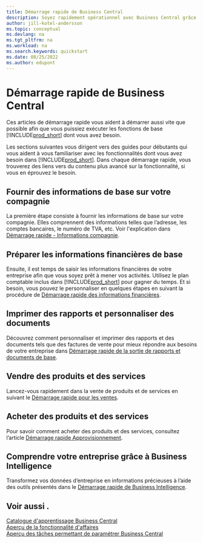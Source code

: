 ```yaml
---
title: Démarrage rapide de Business Central
description: Soyez rapidement opérationnel avec Business Central grâce aux conseils des articles de démarrage rapide qui vous aident à remplir les premiers champs critiques.
author: jill-kotel-andersson
ms.topic: conceptual
ms.devlang: na
ms.tgt_pltfrm: na
ms.workload: na
ms.search.keywords: quickstart
ms.date: 08/25/2022
ms.author: edupont
---
```


# Démarrage rapide de Business Central

Ces articles de démarrage rapide vous aident à démarrer aussi vite que possible afin que vous puissiez exécuter les fonctions de base [!INCLUDE[prod_short](includes/prod_short.md)] dont vous avez besoin.

Les sections suivantes vous dirigent vers des guides pour débutants qui vous aident à vous familiariser avec les fonctionnalités dont vous avez besoin dans [!INCLUDE[prod_short](includes/prod_short.md)]. Dans chaque démarrage rapide, vous trouverez des liens vers du contenu plus avancé sur la fonctionnalité, si vous en éprouvez le besoin.

## Fournir des informations de base sur votre compagnie

La première étape consiste à fournir les informations de base sur votre compagnie. Elles comprennent des informations telles que l’adresse, les comptes bancaires, le numéro de TVA, etc. Voir l'explication dans [Démarrage rapide - Informations compagnie](quick-start-company-information.md).

## Préparer les informations financières de base

Ensuite, il est temps de saisir les informations financières de votre entreprise afin que vous soyez prêt à mener vos activités. Utilisez le plan comptable inclus dans [!INCLUDE[prod_short](includes/prod_short.md)] pour gagner du temps. Et si besoin, vous pouvez le personnaliser en quelques étapes en suivant la procédure de [Démarrage rapide des informations financières](quick-start-financial-information.md).

<!--
## Financial Basics

Financial Information  
(chart of accounts, but explained for non-accountants)
-->

## Imprimer des rapports et personnaliser des documents

Découvrez comment personnaliser et imprimer des rapports et des documents tels que des factures de vente pour mieux répondre aux besoins de votre entreprise dans [Démarrage rapide de la sortie de rapports et documents de base](quick-start-reports-and-documents.md).

<!-- Reports and Documents  
(final reports, but also documents - how do I style invoices to work better for me?)
-->

## Vendre des produits et des services

Lancez-vous rapidement dans la vente de produits et de services en suivant le [Démarrage rapide pour les ventes](quick-start-sell-products-and-services.md).

<!--
(customer, items, things on stock or not, orders versus invoices, get paid on time, etc.)
-->

## Acheter des produits et des services

Pour savoir comment acheter des produits et des services, consultez l’article [Démarrage rapide Approvisionnement](quick-start-procurement.md).  

<!--
(buy stuff, register in inventory, pay vendor)
-->

## Comprendre votre entreprise grâce à Business Intelligence

Transformez vos données d’entreprise en informations précieuses à l’aide des outils présentés dans le [Démarrage rapide de Business Intelligence](quick-start-business-intelligence.md).

<!--
Business Intelligence  
(reports)
-->

## Voir aussi .

[Catalogue d'apprentissage Business Central](readiness/readiness-learning-catalog.md)  
[Aperçu de la fonctionnalité d'affaires](across-business-functionality.md)  
[Aperçu des tâches permettant de paramétrer Business Central](setup.md)  
